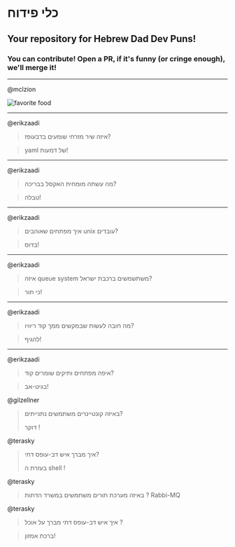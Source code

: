 # כלי פידוח

## Your repository for Hebrew Dad Dev Puns!

### You can contribute! Open a PR, if it's funny (or cringe enough), we'll merge it!

---

@mclzion

![favorite food](https://github.com/mclzion/cli-fiduah/blob/main/favorite_food.png?raw=true)

---

@erikzaadi

> איזה שיר מזרחי שומעים בדבעופז?

> yaml של דמעות!

---

@erikzaadi

> מה עשתה מומחית האקסל בבריכה?

> טבלה!

---

@erikzaadi

> איך מפתחים שאוהבים unix עובדים?

> בדוס!

---

@erikzaadi

> איזה queue system משתשמשים ברכבת ישראל?

> כי תור!

---

@erikzaadi

> מה חובה לעשות שבמקשים ממך קוד ריוויו?

> להגיף!

---

@erikzaadi

> איפה מפתחים ותיקים שומרים קוד?

> בגיט-אב!


@gilzellner
> באיזה קונטיינרים משתמשים נתנייתים?
>
> דוקר !
>

@terasky
> איך מברך איש דב-עופס דתי?
>
> בעזרת ה shell !

@terasky
> באיזה מערכת תורים משתמשים במשרד הדתות ?
> Rabbi-MQ
>

@terasky

> איך איש דב-עופס דתי מברך על אוכל ?

> ברכת אמזון!
